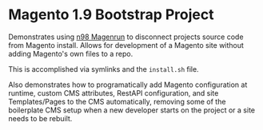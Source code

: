 # Magento 1.9 Bootstrap Project

Demonstrates using [n98 Magenrun](https://github.com/netz98/n98-magerun) to disconnect projects source code from Magento install. Allows for development of a Magento site without adding Magento's own files to a repo.

This is accomplished via symlinks and the `install.sh` file.

Also demonstrates how to programatically add Magento configuration at runtime, custom CMS attributes, RestAPI configuration, and site Templates/Pages to the CMS automatically, removing some of the boilerplate CMS setup when a new developer starts on the project or a site needs to be rebuilt.
